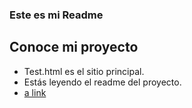 ### Este es mi Readme
## Conoce mi proyecto

- Test.html es el sitio principal.
- Estás leyendo el readme del proyecto.
- [a link](https://github.com/Jaydotcom27/tendencias-1/test.html)
